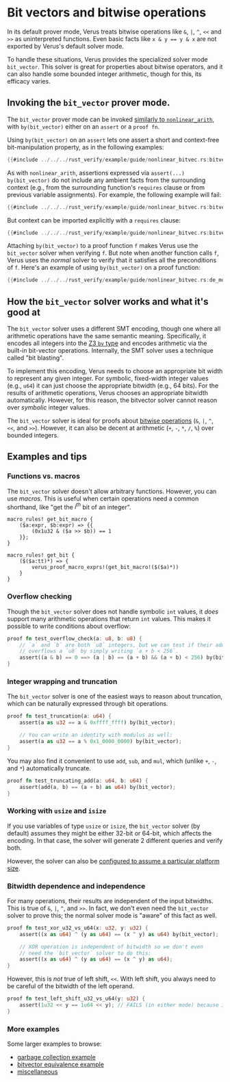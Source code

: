 # Bit vectors and bitwise operations

In its default prover mode, Verus treats bitwise operations like `&`, `|`, `^`, `<<` and `>>` as uninterpreted functions.
Even basic facts like `x & y == y & x` are not exported by Verus's default solver mode.

To handle these situations, Verus provides the specialized solver mode `bit_vector`.
This solver is great for properties about bitwise operators, and it can also handle
some bounded integer arithmetic, though for this, its efficacy varies.

## Invoking the `bit_vector` prover mode.

The `bit_vector` prover mode can be invoked 
[similarly to `nonlinear_arith`](./nonlinear.md#1-invoking-a-specialized-solver-nonlinear_arith),
with `by(bit_vector)` either on an `assert` or a `proof fn`.

Using `by(bit_vector)` on an `assert` lets one assert a short and context-free
bit-manipulation property, as in the following examples:
```rust
{{#include ../../../rust_verify/example/guide/nonlinear_bitvec.rs:bitvector_easy}}
```

As with `nonlinear_arith`, assertions expressed via `assert(...) by(bit_vector)` do not include any ambient facts from the surrounding context (e.g., from the surrounding function's `requires` clause or from previous variable assignments).  For example, the following example will fail:

```rust
{{#include ../../../rust_verify/example/guide/nonlinear_bitvec.rs:bitvector_fail}}
```

But context can be imported explicitly with a `requires` clause:

```rust
{{#include ../../../rust_verify/example/guide/nonlinear_bitvec.rs:bitvector_success}}
```

Attaching `by(bit_vector)` to a proof function `f` makes Verus use
the `bit_vector` solver when verifying `f`. But note when another function
calls `f`, Verus uses the _normal_ solver to verify that it satisfies all the
preconditions of `f`. Here's an example of using `by(bit_vector)` on a proof
function:
```rust
{{#include ../../../rust_verify/example/guide/nonlinear_bitvec.rs:de_morgan}}
```


## How the `bit_vector` solver works and what it's good at

The `bit_vector` solver uses a different SMT encoding, though one where all arithmetic operations
have the same semantic meaning.
Specifically, it encodes all integers into the [Z3 `bv` type](https://microsoft.github.io/z3guide/docs/theories/Bitvectors/) and encodes arithmetic via the built-in bit-vector operations.
Internally, the SMT solver uses a technique called "bit blasting".

To implement this encoding, Verus needs to choose an appropriate bit width to represent
any given integer. For symbolic, fixed-width integer values (e.g., `u64`) it can just choose
the appropriate bitwidth (e.g., 64 bits). For the results of arithmetic operations,
Verus chooses an appropriate bitwidth automatically.
However, for this reason, the bitvector solver cannot reason over _symbolic_ integer values.

The `bit_vector` solver is ideal for proofs about [bitwise operations](./spec-bit-ops.md)
(`&`, `|`, `^`, `<<`, and `>>`).
However, it can also be decent at arithmetic (`+`, `-`, `*`, `/`, `%`) over bounded integers.

## Examples and tips

### Functions vs. macros

The `bit_vector` solver doesn't allow arbitrary functions. However, you can use _macros_.
This is useful when certain operations need a common shorthand, like
"get the <i>i<sup>th</sup></i> bit of an integer".

```
macro_rules! get_bit_macro {
    ($a:expr, $b:expr) => {{
        (0x1u32 & ($a >> $b)) == 1
    }};
}

macro_rules! get_bit {
    ($($a:tt)*) => {
        verus_proof_macro_exprs!(get_bit_macro!($($a)*))
    }
}
```

### Overflow checking

Though the `bit_vector` solver does not handle symbolic `int` values, it _does_ support many
arithmetic operations that return `int` values.
This makes it possible to write conditions about overflow:

```rust
proof fn test_overflow_check(a: u8, b: u8) {
    // `a` and `b` are both `u8` integers, but we can test if their addition
    // overflows a `u8` by simply writing `a + b < 256`.
    assert((a & b) == 0 ==> (a | b) == (a + b) && (a + b) < 256) by(bit_vector);
}
```

### Integer wrapping and truncation

The `bit_vector` solver is one of the easiest ways to reason about truncation, which can be naturally expressed through bit operations.

```rust
proof fn test_truncation(a: u64) {
    assert(a as u32 == a & 0xffff_ffff) by(bit_vector);

    // You can write an identity with modulus as well:
    assert(a as u32 == a % 0x1_0000_0000) by(bit_vector);
}
```

You may also find it convenient to use `add`, `sub`, and `mul`, which (unlike `+`, `-`, and `*`) automatically truncate.

```rust
proof fn test_truncating_add(a: u64, b: u64) {
    assert(add(a, b) == (a + b) as u64) by(bit_vector);
}
```

### Working with `usize` and `isize`

If you use variables of type `usize` or `isize`, the `bit_vector` solver (by default) assumes they
might be either 32-bit or 64-bit, which affects the encoding.
In that case, the solver will generate 2 different queries and verify both.

However, the solver can also be [configured to assume a particular platform size](./reference-global.md#with-usize-and-isize).

### Bitwidth dependence and independence

For many operations, their results are independent of the input bitwidths.
This is true of `&`, `|`, `^`, and `>>`.
In fact, we don't even need the `bit_vector` solver to prove this; the normal solver mode is "aware"
of this fact as well.

```rust
proof fn test_xor_u32_vs_u64(x: u32, y: u32) {
    assert((x as u64) ^ (y as u64) == (x ^ y) as u64) by(bit_vector);

    // XOR operation is independent of bitwidth so we don't even
    // need the `bit_vector` solver to do this:
    assert((x as u64) ^ (y as u64) == (x ^ y) as u64);
}
```

However, this is _not_ true of left shift, `<<`.
With left shift, you always need to be careful of the bitwidth of the left operand.

```rust
proof fn test_left_shift_u32_vs_u64(y: u32) {
    assert(1u32 << y == 1u64 << y); // FAILS (in either mode) because it's not true
}
```

### More examples

Some larger examples to browse:

 * [garbage collection example](https://github.com/verus-lang/verus/blob/main/source/rust_verify/example/bitvector_garbage_collection.rs)
 * [bitvector equivalence example](https://github.com/verus-lang/verus/blob/main/source/rust_verify/example/bitvector_equivalence.rs)
 * [miscellaneous](https://github.com/verus-lang/verus/blob/main/source/rust_verify/example/bitvector_basic.rs)

